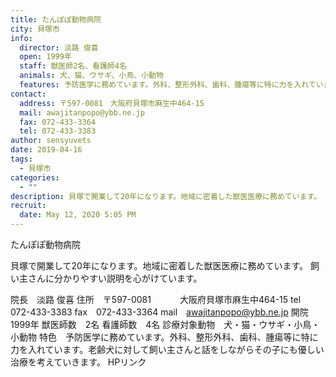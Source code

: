 ```yaml
---
title: たんぽぽ動物病院
city: 貝塚市
info:
  director: 淡路 俊喜
  open: 1999年
  staff: 獣医師2名、看護師4名
  animals: 犬、猫、ウサギ、小鳥、小動物
  features: 予防医学に務めています。外科、整形外科、歯科、腫瘍等に特に力を入れています。老齢犬に対して飼い主さんと話をしながらその子にも優しい治療を考えていきます。
contact:
  address: 〒597-0081　大阪府貝塚市麻生中464-15　
  mail: awajitanpopo@ybb.ne.jp
  fax: 072-433-3364
  tel: 072-433-3383
author: sensyuvets
date: 2019-04-16
tags:
  - 貝塚市
categories:
  - ""
description: 貝塚で開業して20年になります。地域に密着した獣医医療に務めています。 飼い主さんに分かりやすい説明を心がけています。
recruit:
  date: May 12, 2020 5:05 PM
---
```


たんぽぽ動物病院

貝塚で開業して20年になります。地域に密着した獣医医療に務めています。
飼い主さんに分かりやすい説明を心がけています。

院長　淡路 俊喜
住所　〒597-0081
　　　大阪府貝塚市麻生中464-15
tel　072-433-3383
fax　072-433-3364
mail　awajitanpopo@ybb.ne.jp
開院　1999年
獣医師数　2名
看護師数　4名
診療対象動物　犬・猫・ウサギ・小鳥・小動物
特色　予防医学に務めています。外科、整形外科、歯科、腫瘍等に特に力を入れています。老齢犬に対して飼い主さんと話をしながらその子にも優しい治療を考えていきます。
HPリンク